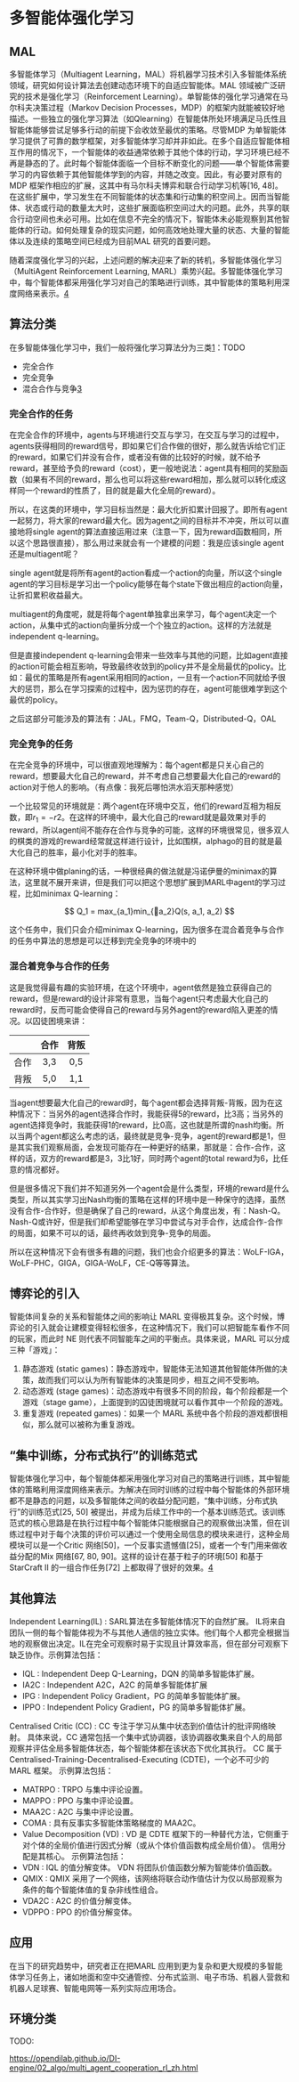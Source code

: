 

<!--
 * @version:
 * @Author:  StevenJokess（蔡舒起） https://github.com/StevenJokess
 * @Date: 2023-03-17 18:02:50
 * @LastEditors:  StevenJokess（蔡舒起） https://github.com/StevenJokess
 * @LastEditTime: 2023-05-28 01:42:23
 * @Description:
 * @Help me: 如有帮助，请赞助，失业3年了。![支付宝收款码](https://github.com/StevenJokess/d2rl/blob/master/img/%E6%94%B6.jpg)
 * @TODO::
 * @Reference:
-->
# 多智能体强化学习

## MAL

多智能体学习（Multi­agent Learning，MAL）将机器学习技术引入多智能体系统领域，研究如何设计算法去创建动态环境下的自适应智能体。MAL 领域被广泛研究的技术是强化学习（Reinforcement Learning）。单智能体的强化学习通常在马尔科夫决策过程（Markov Decision Processes，MDP）的框架内就能被较好地描述。一些独立的强化学习算法（如Q­learning）在智能体所处环境满足马氏性且智能体能够尝试足够多行动的前提下会收敛至最优的策略。尽管MDP 为单智能体学习提供了可靠的数学框架，对多智能体学习却并非如此。在多个自适应智能体相互作用的情况下，一个智能体的收益通常依赖于其他个体的行动，学习环境已经不再是静态的了。此时每个智能体面临一个目标不断变化的问题——单个智能体需要学习的内容依赖于其他智能体学到的内容，并随之改变。因此，有必要对原有的MDP 框架作相应的扩展，这其中有马尔科夫博弈和联合行动学习机等[16, 48]。在这些扩展中，学习发生在不同智能体的状态集和行动集的积空间上。因而当智能体、状态或行动的数量太大时，这些扩展面临积空间过大的问题。此外，共享的联合行动空间也未必可用。比如在信息不完全的情况下，智能体未必能观察到其他智能体的行动。如何处理复杂的现实问题，如何高效地处理大量的状态、大量的智能体以及连续的策略空间已经成为目前MAL 研究的首要问题。

随着深度强化学习的兴起，上述问题的解决迎来了新的转机，多智能体强化学习（Multi­Agent Reinforcement Learning, MARL）乘势兴起。多智能体强化学习中，每个智能体都采用强化学习对自己的策略进行训练，其中智能体的策略利用深度网络来表示。[4]

## 算法分类

在多智能体强化学习中，我们一般将强化学习算法分为三类[1]：TODO

- 完全合作
- 完全竞争
- 混合合作与竞争[3]

### 完全合作的任务

在完全合作的环境中，agents与环境进行交互与学习，在交互与学习的过程中，agents获得相同的reward信号，即如果它们合作做的很好，那么就告诉给它们正的reward，如果它们并没有合作，或者没有做的比较好的时候，就不给予reward，甚至给予负的reward（cost），更一般地说法：agent具有相同的奖励函数（如果有不同的reward，那么也可以将这些reward相加，那么就可以转化成这样同一个reward的性质了，目的就是最大化全局的reward）。

所以，在这类的环境中，学习目标当然是：最大化折扣累计回报了。即所有agent一起努力，将大家的reward最大化。因为agent之间的目标并不冲突，所以可以直接地将single agent的算法直接运用过来（注意一下，因为reward函数相同，所以这个思路很直接），那么用过来就会有一个建模的问题：我是应该single agent还是multiagent呢？

single agent就是将所有agent的action看成一个action的向量，所以这个single agent的学习目标是学习出一个policy能够在每个state下做出相应的action向量，让折扣累积收益最大。

multiagent的角度呢，就是将每个agent单独拿出来学习，每个agent决定一个action，从集中式的action向量拆分成一个个独立的action。这样的方法就是independent q-learning。

但是直接independent q-learning会带来一些效率与其他的问题，比如agent直接的action可能会相互影响，导致最终收敛到的policy并不是全局最优的policy。比如：最优的策略是所有agent采用相同的action，一旦有一个action不同就给予很大的惩罚，那么在学习探索的过程中，因为惩罚的存在，agent可能很难学到这个最优的policy。

之后这部分可能涉及的算法有：JAL，FMQ，Team-Q，Distributed-Q，OAL

### 完全竞争的任务

在完全竞争的环境中，可以很直观地理解为：每个agent都是只关心自己的reward，想要最大化自己的reward，并不考虑自己想要最大化自己的reward的action对于他人的影响。（有点像：我死后哪怕洪水滔天那种感觉）

一个比较常见的环境就是：两个agent在环境中交互，他们的reward互相为相反数，即$r_1 = - r2$。在这样的环境中，最大化自己的reward就是最效果对手的reward，所以agent间不能存在合作与竞争的可能，这样的环境很常见，很多双人的棋类的游戏的reward经常就这样进行设计，比如围棋，alphago的目的就是最大化自己的胜率，最小化对手的胜率。

在这种环境中做planing的话，一种很经典的做法就是冯诺伊曼的minimax的算法，这里就不展开来讲，但是我们可以把这个思想扩展到MARL中agent的学习过程，比如minimax Q-learning：

$$
Q_1 = max_{a_1}min_{a_2}Q(s, a_1, a_2)
$$

这个任务中，我们只会介绍minimax Q-learning，因为很多在混合着竞争与合作的任务中算法的思想是可以迁移到完全竞争的环境中的

### 混合着竞争与合作的任务

这是我觉得最有趣的实验环境，在这个环境中，agent依然是独立获得自己的reward，但是reward的设计非常有意思，当每个agent只考虑最大化自己的reward时，反而可能会使得自己的reward与另外agent的reward陷入更差的情况。以囚徒困境来讲：

|  | 合作 | 背叛 |
| :--- | :---: | :---: |
| 合作 | 3,3 | 0,5 |
| 背叛 | 5,0 | 1,1 |

当agent想要最大化自己的reward时，每个agent都会选择背叛-背叛，因为在这种情况下：当另外的agent选择合作时，我能获得5的reward，比3高；当另外的agent选择竞争时，我能获得1的reward，比0高，这也就是所谓的nash均衡。所以当两个agent都这么考虑的话，最终就是竞争-竞争，agent的reward都是1，但是其实我们观察局面，会发现可能存在一种更好的结果，那就是：合作-合作，这样的话，双方的reward都是3，3比1好，同时两个agent的total reward为6，比任意的情况都好。

但是很多情况下我们并不知道另外一个agent会是什么类型，环境的reward是什么类型，所以其实学习出Nash均衡的策略在这样的环境中是一种保守的选择，虽然没有合作-合作好，但是确保了自己的reward，从这个角度出发，有：Nash-Q。Nash-Q或许好，但是我们却希望能够在学习中尝试与对手合作，达成合作-合作的局面，如果不可以的话，最终再收敛到竞争-竞争的局面。

所以在这种情况下会有很多有趣的问题，我们也会介绍更多的算法：WoLF-IGA，WoLF-PHC，GIGA，GIGA-WoLF，CE-Q等等算法。


## 博弈论的引入

智能体间复杂的关系和智能体之间的影响让 MARL 变得极其复杂。这个时候，博弈论的引入就会让建模变得轻松很多，在这种情况下，我们可以把智能车看作不同的玩家，而此时 NE 则代表不同智能车之间的平衡点。具体来说，MARL 可以分成三种「游戏」：

1. 静态游戏 (static games)：静态游戏中，智能体无法知道其他智能体所做的决策，故而我们可以认为所有智能体的决策是同步，相互之间不受影响。
2. 动态游戏 (stage games)：动态游戏中有很多不同的阶段，每个阶段都是一个游戏（stage game），上面提到的囚徒困境就可以看作其中一个阶段的游戏。
3. 重复游戏 (repeated games)：如果一个 MARL 系统中各个阶段的游戏都很相似，那么就可以被称为重复游戏。

## “集中训练，分布式执行”的训练范式

智能体强化学习中，每个智能体都采用强化学习对自己的策略进行训练，其中智能体的策略利用深度网络来表示。为解决在同时训练的过程中每个智能体的外部环境都不是静态的问题，以及多智能体之间的收益分配问题，“集中训练，分布式执行”的训练范式[25, 50] 被提出，并成为后续工作中的一个基本训练范式。该训练范式的核心思路是在执行过程中每个智能体只能根据自己的观察做出决策，但在训练过程中对于每个决策的评价可以通过一个使用全局信息的模块来进行，这种全局模块可以是一个Critic 网络[50]，一个反事实遗憾值[25]，或者一个专门用来做收益分配的Mix 网络[67, 80, 90]。这样的设计在基于粒子的环境[50] 和基于StarCraft II 的一组合作任务[72] 上都取得了很好的效果。[4]

## 其他算法

Independent Learning(IL) : SARL算法在多智能体情况下的自然扩展。 IL将来自团队一侧的每个智能体视为不与其他人通信的独立实体。他们每个人都完全根据当地的观察做出决定。IL在完全可观察时易于实现且计算效率高，但在部分可观察下缺乏协作。示例算法包括：

- IQL : Independent Deep Q-Learning，DQN 的简单多智能体扩展。
- IA2C : Independent A2C，A2C 的简单多智能体扩展
- IPG : Independent Policy Gradient，PG 的简单多智能体扩展。
- IPPO : Independent Policy Gradient，PG 的简单多智能体扩展。

Centralised Critic (CC) : CC 专注于学习从集中状态到价值估计的批评网络映射。 具体来说，CC 通常包括一个集中式协调器，该协调器收集来自个人的局部观察并评估全局多智能体状态，每个智能体都在该状态下优化其执行。 CC 属于 Centralised-Training-Decentralised-Executing (CDTE)，一个必不可少的 MARL 框架。 示例算法包括：

- MATRPO : TRPO 与集中评论设置。
- MAPPO : PPO 与集中评论设置。
- MAA2C : A2C 与集中评论设置。
- COMA : 具有反事实多智能体策略梯度的 MAA2C。
- Value Decomposition (VD) : VD 是 CDTE 框架下的一种替代方法，它侧重于对个体的全局价值进行因式分解（或从个体价值函数构成全局价值）。 信用分配是其核心。 示例算法包括：
- VDN : IQL 的值分解变体。 VDN 将团队价值函数分解为智能体价值函数。
- QMIX : QMIX 采用了一个网络，该网络将联合动作值估计为仅以局部观察为条件的每个智能体值的复杂非线性组合。
- VDA2C : A2C 的价值分解变体。
- VDPPO : PPO 的价值分解变体。

## 应用

在当下的研究趋势中，研究者正在把MARL 应用到更为复杂和更大规模的多智能体学习任务上，诸如地面和空中交通管控、分布式监测、电子市场、机器人营救和机器人足球赛、智能电网等一系列实际应用场合。

## 环境分类

[1]: http://www.jidiai.cn/algorithm#marl_title
[2]: https://developer.aliyun.com/article/818419?spm=a2c6h.12873639.article-detail.55.7fa137a8RUrUg3
[3]: https://raw.githubusercontent.com/wwxFromTju/MARL-101/master/base/1-introduction-game-algorithm.md
[4]: https://personal.ntu.edu.sg/boan/Chinese/%E5%88%86%E5%B8%83%E5%BC%8F%E4%BA%BA%E5%B7%A5%E6%99%BA%E8%83%BD%E7%AE%80%E4%BB%8B.pdf

TODO:

https://opendilab.github.io/DI-engine/02_algo/multi_agent_cooperation_rl_zh.html
